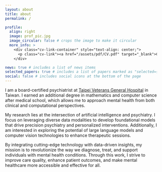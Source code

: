 ```yaml
---
layout: about
title: about
permalink: /

profile:
  align: right
  image: prof_pic.jpg
  image_circular: false # crops the image to make it circular
  more_info: >
    <div class="cv-link-container" style="text-align: center;">
      <p class="cv-link"><a href="/assets/pdf/CV.pdf" target="_blank">Curriculum Vitae</a></p>
    </div>

news: true # includes a list of news items
selected_papers: true # includes a list of papers marked as "selected={true}"
social: false # includes social icons at the bottom of the page
---
```


I am a board-certified psychiatrist at <a href='https://www.vghtpe.gov.tw/Index.action'>Taipei Veterans General Hospital</a> in Taiwan. I earned an additional degree in mathematics and computer science after medical school, which allows me to approach mental health from both clinical and computational perspectives.

My research lies at the intersection of artificial intelligence and psychiatry. I focus on leveraging diverse data modalities to develop foundational models that drive precision psychiatry and personalized interventions. Additionally, I am interested in exploring the potential of large language models and computer vision technologies to enhance therapeutic sessions.

By integrating cutting-edge technology with data-driven insights, my mission is to revolutionize the way we diagnose, treat, and support individuals with mental health conditions. Through this work, I strive to improve care quality, enhance patient outcomes, and make mental healthcare more accessible and effective for all.